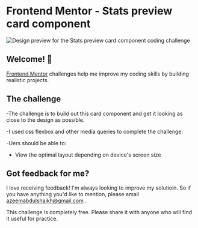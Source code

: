 # Frontend Mentor - Stats preview card component

![Design preview for the Stats preview card component coding challenge](./design/desktop-preview.jpg)

## Welcome! 👋

[Frontend Mentor](https://www.frontendmentor.io) challenges help me improve my coding skills by building realistic projects.

## The challenge

-The challenge is to build out this card component and get it looking as close to the design as possible.

-I used css flexbox and other media queries to complete the challenge.

-Uers should be able to:

- View the optimal layout depending on device's screen size

## Got feedback for me?

I love receiving feedback! I'm always looking to improve my solutioin. So if you have anything you'd like to mention, please email azeemabdulshaikh@gmail.com .

This challenge is completely free. Please share it with anyone who will find it useful for practice.


